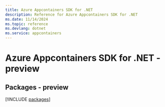 ```yaml
---
title: Azure Appcontainers SDK for .NET
description: Reference for Azure Appcontainers SDK for .NET
ms.date: 11/14/2024
ms.topic: reference
ms.devlang: dotnet
ms.service: appcontainers
---
```

# Azure Appcontainers SDK for .NET - preview
## Packages - preview
[!INCLUDE [packages](appcontainers-index.md)]